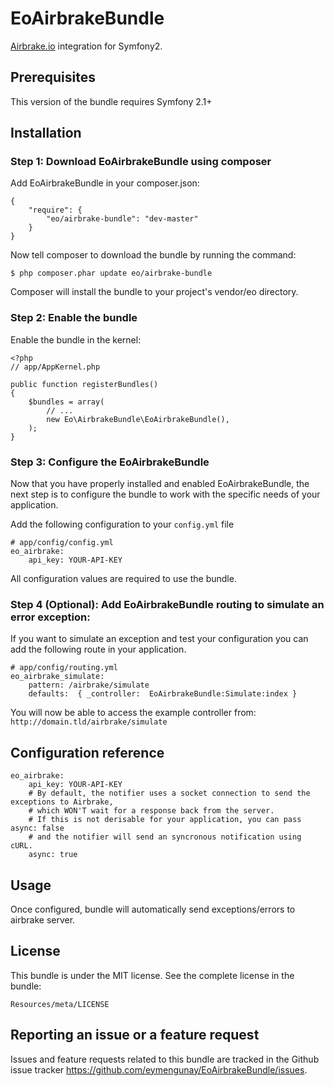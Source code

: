 # EoAirbrakeBundle

[Airbrake.io](https://airbrake.io) integration for Symfony2.

## Prerequisites
This version of the bundle requires Symfony 2.1+

## Installation

### Step 1: Download EoAirbrakeBundle using composer
Add EoAirbrakeBundle in your composer.json:
```
{
    "require": {
        "eo/airbrake-bundle": "dev-master"
    }
}
```

Now tell composer to download the bundle by running the command:
```
$ php composer.phar update eo/airbrake-bundle
```
Composer will install the bundle to your project's vendor/eo directory.

### Step 2: Enable the bundle
Enable the bundle in the kernel:
```
<?php
// app/AppKernel.php

public function registerBundles()
{
    $bundles = array(
        // ...
        new Eo\AirbrakeBundle\EoAirbrakeBundle(),
    );
}
```

### Step 3: Configure the EoAirbrakeBundle
Now that you have properly installed and enabled EoAirbrakeBundle, the next step is to configure the bundle to work with the specific needs of your application.

Add the following configuration to your `config.yml` file
```
# app/config/config.yml
eo_airbrake:
    api_key: YOUR-API-KEY
```
All configuration values are required to use the bundle.

### Step 4 (Optional): Add EoAirbrakeBundle routing to simulate an error exception:
If you want to simulate an exception and test your configuration you can add the following route in your application.
```
# app/config/routing.yml
eo_airbrake_simulate:
    pattern: /airbrake/simulate
    defaults:  { _controller:  EoAirbrakeBundle:Simulate:index }
```
You will now be able to access the example controller from: `http://domain.tld/airbrake/simulate`


## Configuration reference
```
eo_airbrake:
    api_key: YOUR-API-KEY
    # By default, the notifier uses a socket connection to send the exceptions to Airbrake, 
    # which WON'T wait for a response back from the server. 
    # If this is not derisable for your application, you can pass async: false 
    # and the notifier will send an syncronous notification using cURL.
    async: true
```

## Usage
Once configured, bundle will automatically send exceptions/errors to airbrake server.

## License
This bundle is under the MIT license. See the complete license in the bundle:
```
Resources/meta/LICENSE
```

## Reporting an issue or a feature request
Issues and feature requests related to this bundle are tracked in the Github issue tracker https://github.com/eymengunay/EoAirbrakeBundle/issues.

